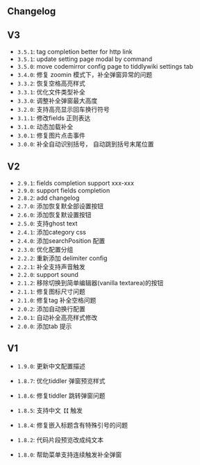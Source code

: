 <h2> Changelog </h2>

<h2>V3</h2>

* `3.5.1`: tag completion better for http link
* `3.5.1`: update setting page modal by command
* `3.5.0`: move codemirror config page to tiddlywiki settings tab
* `3.4.0`: 修复 zoomin 模式下，补全弹窗异常的问题
* `3.3.2`: 恢复空格高亮样式
* `3.3.1`: 优化文件类型补全
* `3.3.0`: 调整补全弹窗最大高度
* `3.2.0`: 支持高亮显示回车换行符号
* `3.1.1`: 修改fields 正则表达
* `3.1.0`: 动态加载补全
* `3.0.1`: 修复图片点击事件
* `3.0.0`: 补全自动识别括号， 自动跳到括号末尾位置

<h2>V2</h2>

* `2.9.1`: fields completion support xxx-xxx
* `2.9.0`: support fields completion
* `2.8.2`: add changelog
* `2.7.0`: 添加恢复默全部设置按钮
* `2.6.0`: 添加恢复默设置按钮
* `2.5.0`: 支持ghost text
* `2.4.1`: 添加category css
* `2.4.0`: 添加searchPosition 配置
* `2.3.0`: 优化配置分组
* `2.2.2`: 重新添加 delimiter config
* `2.2.1`: 补全支持声音触发
* `2.2.0`: support sound
* `2.1.2`: 移除切换到简单编辑器(vanilla textarea)的按钮
* `2.1.1`: 修复图标尺寸问题
* `2.1.0`: 修复tag 补全空格问题
* `2.0.2`: 添加自动换行配置
* `2.0.1`: 自动补全高亮样式修改
* `2.0.0`: 添加tab 提示

<h2>V1</h2>

* `1.9.0`: 更新中文配置描述

* `1.8.7`: 优化tiddler 弹窗预览样式
* `1.8.6`: 修复tiddler 跳转弹窗问题
* `1.8.5`: 支持中文`【【` 触发
* `1.8.4`: 修复嵌入标题含有特殊引号的问题
* `1.8.2`: 代码片段预览改成纯文本
* `1.8.0`: 帮助菜单支持连续触发补全弹窗